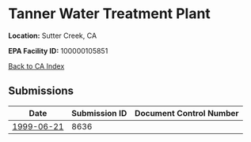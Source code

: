 # Tanner Water Treatment Plant

**Location:** Sutter Creek, CA

**EPA Facility ID:** 100000105851

[Back to CA Index](../../index.md)

## Submissions

| Date | Submission ID | Document Control Number |
|------|--------------|-------------------------|
| [1999-06-21](submissions/8636.md) | 8636 |  |
